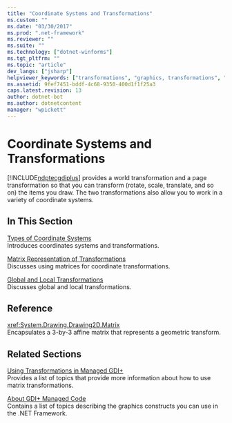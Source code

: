 ```yaml
---
title: "Coordinate Systems and Transformations"
ms.custom: ""
ms.date: "03/30/2017"
ms.prod: ".net-framework"
ms.reviewer: ""
ms.suite: ""
ms.technology: ["dotnet-winforms"]
ms.tgt_pltfrm: ""
ms.topic: "article"
dev_langs: ["jsharp"]
helpviewer_keywords: ["transformations", "graphics, transformations", "matrix transformations"]
ms.assetid: 9fef7451-bddf-4c68-9350-400d1f1f25a3
caps.latest.revision: 13
author: dotnet-bot
ms.author: dotnetcontent
manager: "wpickett"
---
```

# Coordinate Systems and Transformations
[!INCLUDE[ndptecgdiplus](../../../../includes/ndptecgdiplus-md.md)] provides a world transformation and a page transformation so that you can transform (rotate, scale, translate, and so on) the items you draw. The two transformations also allow you to work in a variety of coordinate systems.  
  
## In This Section  
 [Types of Coordinate Systems](../../../../docs/framework/winforms/advanced/types-of-coordinate-systems.md)  
 Introduces coordinates systems and transformations.  
  
 [Matrix Representation of Transformations](../../../../docs/framework/winforms/advanced/matrix-representation-of-transformations.md)  
 Discusses using matrices for coordinate transformations.  
  
 [Global and Local Transformations](../../../../docs/framework/winforms/advanced/global-and-local-transformations.md)  
 Discusses global and local transformations.  
  
## Reference  
 <xref:System.Drawing.Drawing2D.Matrix>  
 Encapsulates a 3-by-3 affine matrix that represents a geometric transform.  
  
## Related Sections  
 [Using Transformations in Managed GDI+](../../../../docs/framework/winforms/advanced/using-transformations-in-managed-gdi.md)  
 Provides a list of topics that provide more information about how to use matrix transformations.  
  
 [About GDI+ Managed Code](../../../../docs/framework/winforms/advanced/about-gdi-managed-code.md)  
 Contains a list of topics describing the graphics constructs you can use in the .NET Framework.
